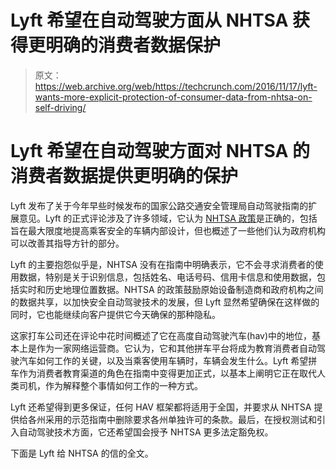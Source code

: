 # Lyft 希望在自动驾驶方面从 NHTSA 获得更明确的消费者数据保护

> 原文：<https://web.archive.org/web/https://techcrunch.com/2016/11/17/lyft-wants-more-explicit-protection-of-consumer-data-from-nhtsa-on-self-driving/>

# Lyft 希望在自动驾驶方面对 NHTSA 的消费者数据提供更明确的保护

Lyft 发布了关于今年早些时候发布的国家公路交通安全管理局自动驾驶指南的扩展意见。Lyft 的正式评论涉及了许多领域，它认为 [NHTSA 政策](https://web.archive.org/web/20201107042112/https://beta.techcrunch.com/2016/09/20/federal-policy-for-self-driving-cars-pushes-data-sharing/)是正确的，包括旨在最大限度地提高乘客安全的车辆内部设计，但也概述了一些他们认为政府机构可以改善其指导方针的部分。

Lyft 的主要抱怨似乎是，NHTSA 没有在指南中明确表示，它不会寻求消费者的使用数据，特别是关于识别信息，包括姓名、电话号码、信用卡信息和使用数据，包括实时和历史地理位置数据。NHTSA 的政策鼓励原始设备制造商和政府机构之间的数据共享，以加快安全自动驾驶技术的发展，但 Lyft 显然希望确保在这样做的同时，它也能继续向客户提供它今天确保的那种隐私。

这家打车公司还在评论中花时间概述了它在高度自动驾驶汽车(hav)中的地位，基本上是作为一家网络运营商。它认为，它和其他拼车平台将成为教育消费者自动驾驶汽车如何工作的关键，以及当乘客使用车辆时，车辆会发生什么。Lyft 希望拼车作为消费者教育渠道的角色在指南中变得更加正式，以基本上阐明它正在取代人类司机，作为解释整个事情如何工作的一种方式。

Lyft 还希望得到更多保证，任何 HAV 框架都将适用于全国，并要求从 NHTSA 提供给各州采用的示范指南中删除要求各州单独许可的条款。最后，在授权测试和引入自动驾驶技术方面，它还希望国会授予 NHTSA 更多法定豁免权。

下面是 Lyft 给 NHTSA 的信的全文。